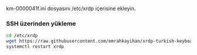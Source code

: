 km-0000041f.ini dosyasını /etc/xrdp içerisine ekleyin.

### SSH üzerinden yükleme
```sh
cd /etc/xrdp
wget https://raw.githubusercontent.com/emrahkayihan/xrdp-turkish-keyboard/master/km-0000041f.ini
systemctl restart xrdp
```
